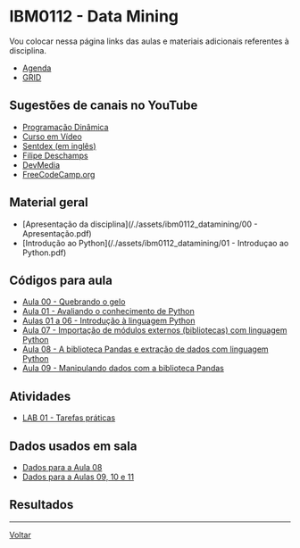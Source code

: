 # IBM0112 - Data Mining

Vou colocar nessa página links das aulas e materiais adicionais referentes à disciplina.

* [Agenda](agenda.md)
* [GRID](grid.md)

## Sugestões de canais no YouTube
* [Programação Dinâmica](https://www.youtube.com/c/ProgramacaoDinamica/)
* [Curso em Vídeo](https://www.youtube.com/c/CursoemVideo/)
* [Sentdex (em inglês)](https://www.youtube.com/c/sentdex)
* [Filipe Deschamps](https://www.youtube.com/c/FilipeDeschamps)
* [DevMedia](https://www.youtube.com/c/DevmediaBrasil)
* [FreeCodeCamp.org](https://www.youtube.com/c/freeCodeCamp)

## Material geral

* [Apresentação da disciplina](/./assets/ibm0112_datamining/00 - Apresentação.pdf)
* [Introdução ao Python](/./assets/ibm0112_datamining/01 - Introduçao ao Python.pdf)
<!-- * [Visualização de dados](/./assets/ibm0112_datamining/03 - Visualização de dados.pdf) -->
<!-- * [Tipos de visualizações de dados](/./assets/ibm0112_datamining/04 - Tipos de visualizações de dados.pdf) -->
<!-- * [O processo de mineraçao de dados](/./assets/ibm0112_datamining/02 - O processo de mineraçao de dados.pdf) -->
<!-- * [Avaliação de modelos](/./assets/ibm0112_datamining/05 - Avaliação de modelos.pdf) -->
<!-- * [KNN](/./assets/ibm0112_datamining/06 - KNN.pdf) -->
<!-- * [Naïve bayes](/./assets/ibm0112_datamining/07 - Naive Bayes.pdf) -->
<!-- * [Árvores de decisão](/./assets/ibm0112_datamining/08 - Árvores de Decisão.pdf) -->
<!-- * [Regressões](/./assets/ibm0112_datamining/09 - Regressões.pdf) -->
<!-- * [Agrupamentos](/./assets/ibm0112_datamining/10 - Agrupamentos.pdf) -->

## Códigos para aula

* [Aula 00 - Quebrando o gelo](https://drive.google.com/file/d/1ucfSOn7Su8uJPRAP4bqN7IKdRuJmwiVP/view?usp=sharing)
* [Aula 01 - Avaliando o conhecimento de Python](https://drive.google.com/file/d/1F0OPWg6samjvcTPvBjO6q333YXwCLulD/view?usp=sharing)
* [Aulas 01 a 06 - Introdução à linguagem Python](https://drive.google.com/file/d/1X3bCtwIsB5eb4u2IBEDe-0l9pjsT673B/view?usp=sharing)
* [Aula 07 - Importação de módulos externos (bibliotecas) com linguagem Python](https://drive.google.com/file/d/1Dyk5c18dz1EJeTG_zb7APiR3S59-g6N4/view?usp=sharing)
* [Aula 08 - A biblioteca Pandas e extração de dados com linguagem Python](https://drive.google.com/file/d/1-EjbsfgRCpJx33sJ0-h7IszwCh1i0nNw/view?usp=sharing)
* [Aula 09 - Manipulando dados com a biblioteca Pandas](https://drive.google.com/file/d/1fvXb9aUnaNJu_f7NvQa9EZNNtB11onKM/view?usp=sharing)
<!-- * [Aulas 10 e 11 - Visualizando dados (Distribuições)](https://drive.google.com/file/d/1SMekUk7PdPU9GA76Yo3fOqscemwpWAa5/view?usp=sharing) -->
<!-- * [Aulas 12 e 13 - Visualizando dados em Python](https://drive.google.com/file/d/15Vu65XXkNmzGE34FpJiBP8VHod_QmwRq/view?usp=sharing) -->
<!-- * [Aula 16 - KNN](https://drive.google.com/file/d/1ManMJsz5SeJK_5hAX-DZ9M1N16-kf86q/view?usp=sharing) -->
<!-- * [Aula 18 - Naïve Bayes](https://drive.google.com/file/d/1txLX-GxdGm6Hyi-_LkPfdNFPKdWOjfsD/view?usp=sharing) -->
<!-- * [Aula 20 - Árvores de decisão](https://drive.google.com/file/d/1Y7FtgZaq5MMWjISg2zWczXbFTUWR_0jQ/view?usp=sharing) -->
<!-- * [Aula 22 - Regressões](https://drive.google.com/file/d/16pWiBOl4OiVW1rcgYnUwTkDC1buOxQ5o/view?usp=sharing) -->
<!-- * [Aula 26 - Agrupamentos](https://colab.research.google.com/drive/1T9tiZKr6yUQTYFioL6CAZhimdjNG1uDf?usp=sharing) -->

## Atividades

* [LAB 01 - Tarefas práticas](https://drive.google.com/file/d/1rgBgFF_RHh8JUyXkblFyelZGkNAis1Ix/view?usp=sharing)
<!-- * [LAB 01 - Tarefas práticas (proposta de soluções)](https://drive.google.com/file/d/1-kpZgFbn4jx1UxBs0FB2AEOGvcnEdYej/view?usp=sharing) -->
<!-- * [AP1 - Registro de grupos (novos grupos apenas no dia da entrega)](https://drive.google.com/file/d/15iVa1RwARtAarW_adclbiNbt8T9MoBpq/view?usp=sharing) -->
<!-- * [AP1 - Questões](https://drive.google.com/file/d/1nbsDL0xjMPAfQb5X__z8-SPOObHoGAPB/view?usp=sharing) -->
<!-- * [AP1 - Bases (Utilize apenas a designada para seu grupo!)](/./assets/ibm0112_datamining/AP1_Bases.zip) -->
<!-- * [AP1 - Proposta de soluções](https://drive.google.com/file/d/1FioPBy6Qqub52QmXzfWuYJnD3v-gZxZ6/view?usp=sharing) -->
<!-- * [LAB 02 - Tarefas práticas (Árvore de Decisão)](https://drive.google.com/file/d/1IvUUNrT7a3vCfVrkDw1jzbtbVyg9wTaK/view?usp=sharing) -->
<!-- * [LAB 03 - Tarefas práticas (Modelagem)](https://drive.google.com/file/d/1zOuNsV9BhIhTCuoYP8kPGvvP6XTaYxrr/view?usp=sharing) -->
<!-- * [AP2 - Registro de grupos](https://drive.google.com/file/d/1VdITxPmgC9wePdZelvYEX605Pr5KXwOt/view?usp=sharing) -->
<!-- * [AP2 - Questões](https://drive.google.com/file/d/1dUDoP1I9XRBIuepqGzeUm1DVKTfTFvK4/view?usp=sharing) -->

## Dados usados em sala
* [Dados para a Aula 08](/./assets/ibm0112_datamining/Dados_Aula08.zip)
* [Dados para a Aulas 09, 10 e 11](/./assets/ibm0112_datamining/Dados_Aula09.zip)
<!-- * [Dados para a Aulas 12 e 13](/./assets/ibm0112_datamining/Dados_Aulas12e13.zip) -->
<!-- * [Dados para a Aula 18 (Naive Bayes)](/./assets/ibm0112_datamining/Dados_Aula18.zip) -->
<!-- * [Dados para a Aula 20 (Árvores de decisão)](/./assets/ibm0112_datamining/Dados_Aula20.zip) -->
<!-- * [Dados para a Aula 22 (Regressões)](/./assets/ibm0112_datamining/Dados_Aula22.zip) -->
<!-- * [Dados para a Aula 26 (Agrupamentos)](/./assets/ibm0112_datamining/Dados_Aula26.zip) -->
<!-- * [TEXTO](LINK) -->

## Resultados
<!-- * [LAB 01 - Tarefas práticas - Resultado](/./assets/ibm0112_datamining/Turma8002_S12023_Resultados_Lab01.pdf) -->
<!-- * [AP1 - Resultado](/./assets/ibm0112_datamining/Turma8002_S12023_Resultados_AP1.pdf) -->
<!-- * [LAB 02 - Tarefas práticas (Árvore de Decisão) - Resultado](/./assets/ibm0112_datamining/Turma8002_S12023_Resultados_Lab02.pdf) -->
<!-- * [LAB 03 - Modelagem - Resultado](/./assets/ibm0112_datamining/Turma8002_S12023_Resultados_Lab03.pdf) -->
<!-- * [AP2 - Resultado](/./assets/ibm0112_datamining/Turma8002_S12023_Resultados_AP2.pdf) -->
<!-- * [AS - Resultado](/./assets/ibm0112_datamining/Turma8002_S12023_Resultados_AS.pdf) -->

---

[Voltar](https://cassiusf.github.io/)
